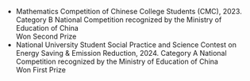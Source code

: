 - Mathematics Competition of Chinese College Students (CMC), 2023.<br>
  Category B National Competition recognized by the Ministry of Education of China<br>
  Won Second Prize
- National University Student Social Practice and Science Contest on Energy Saving & Emission Reduction, 2024. 
  Category A National Competition recognized by the Ministry of Education of China<br>
  Won First Prize